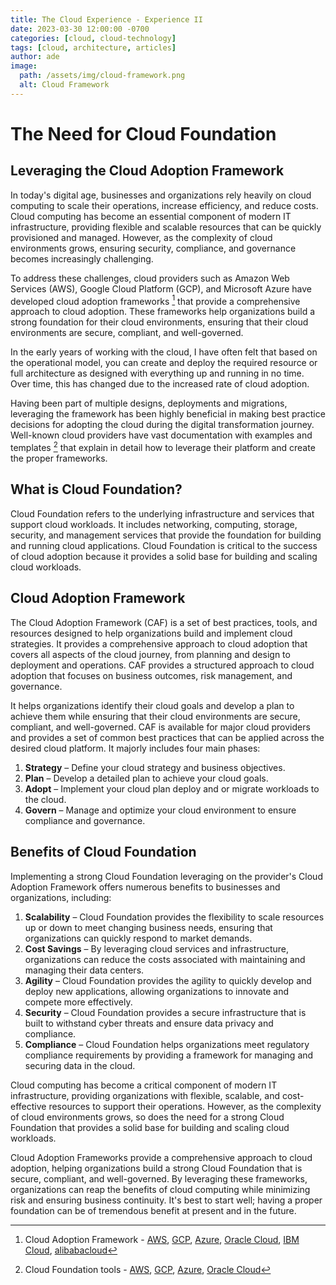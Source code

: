 ```yaml
---
title: The Cloud Experience - Experience II
date: 2023-03-30 12:00:00 -0700
categories: [cloud, cloud-technology]
tags: [cloud, architecture, articles]
author: ade
image:
  path: /assets/img/cloud-framework.png
  alt: Cloud Framework
---
```

# The Need for Cloud Foundation

## Leveraging the Cloud Adoption Framework

In today's digital age, businesses and organizations rely heavily on cloud computing to scale their operations, increase efficiency, and reduce costs. Cloud computing has become an essential component of modern IT infrastructure, providing flexible and scalable resources that can be quickly provisioned and managed. However, as the complexity of cloud environments grows, ensuring security, compliance, and governance becomes increasingly challenging.

To address these challenges, cloud providers such as Amazon Web Services (AWS), Google Cloud Platform (GCP), and Microsoft Azure have developed cloud adoption frameworks [^1] that provide a comprehensive approach to cloud adoption. These frameworks help organizations build a strong foundation for their cloud environments, ensuring that their cloud environments are secure, compliant, and well-governed.

In the early years of working with the cloud, I have often felt that based on the operational model, you can create and deploy the required resource or full architecture as designed with everything up and running in no time. Over time, this has changed due to the increased rate of cloud adoption.

Having been part of multiple designs, deployments and migrations, leveraging the framework has been highly beneficial in making best practice decisions for adopting the cloud during the digital transformation journey. Well-known cloud providers have vast documentation with examples and templates [^2] that explain in detail how to leverage their platform and create the proper frameworks.

## What is Cloud Foundation?

Cloud Foundation refers to the underlying infrastructure and services that support cloud workloads. It includes networking, computing, storage, security, and management services that provide the foundation for building and running cloud applications. Cloud Foundation is critical to the success of cloud adoption because it provides a solid base for building and scaling cloud workloads.

## Cloud Adoption Framework

The Cloud Adoption Framework (CAF) is a set of best practices, tools, and resources designed to help organizations build and implement cloud strategies. It provides a comprehensive approach to cloud adoption that covers all aspects of the cloud journey, from planning and design to deployment and operations.
CAF provides a structured approach to cloud adoption that focuses on business outcomes, risk management, and governance.

It helps organizations identify their cloud goals and develop a plan to achieve them while ensuring that their cloud environments are secure, compliant, and well-governed.
CAF is available for major cloud providers and provides a set of common best practices that can be applied across the desired cloud platform. It majorly includes four main phases:

1. **Strategy** – Define your cloud strategy and business objectives.
2. **Plan** – Develop a detailed plan to achieve your cloud goals.
3. **Adopt** – Implement your cloud plan deploy and or migrate workloads to the cloud.
4. **Govern** – Manage and optimize your cloud environment to ensure compliance and governance.

## Benefits of Cloud Foundation

Implementing a strong Cloud Foundation leveraging on the provider's Cloud Adoption Framework offers numerous benefits to businesses and organizations, including:

1. **Scalability** – Cloud Foundation provides the flexibility to scale resources up or down to meet changing business needs, ensuring that organizations can quickly respond to market demands.
2. **Cost Savings** – By leveraging cloud services and infrastructure, organizations can reduce the costs associated with maintaining and managing their data centers.
3. **Agility** – Cloud Foundation provides the agility to quickly develop and deploy new applications, allowing organizations to innovate and compete more effectively.
4. **Security** – Cloud Foundation provides a secure infrastructure that is built to withstand cyber threats and ensure data privacy and compliance.
5. **Compliance** – Cloud Foundation helps organizations meet regulatory compliance requirements by providing a framework for managing and securing data in the cloud.

Cloud computing has become a critical component of modern IT infrastructure, providing organizations with flexible, scalable, and cost-effective resources to support their operations. However, as the complexity of cloud environments grows, so does the need for a strong Cloud Foundation that provides a solid base for building and scaling cloud workloads.

Cloud Adoption Frameworks provide a comprehensive approach to cloud adoption, helping organizations build a strong Cloud Foundation that is secure, compliant, and well-governed. By leveraging these frameworks, organizations can reap the benefits of cloud computing while minimizing risk and ensuring business continuity.
It's best to start well; having a proper foundation can be of tremendous benefit at present and in the future.

[^1]: Cloud Adoption Framework - [AWS](https://aws.amazon.com/cloud-adoption-framework/), [GCP](https://cloud.google.com/adoption-framework), [Azure](https://learn.microsoft.com/en-us/azure/cloud-adoption-framework/), [Oracle Cloud](https://docs.oracle.com/en-us/iaas/Content/cloud-adoption-framework/home.htm), [IBM Cloud](https://www.ibm.com/cloud/architecture/adoption/dimensions/), [alibabacloud](https://www.alibabacloud.com/architecture/index)
[^2]: Cloud Foundation tools - [AWS](https://aws.amazon.com/solutions/cloud-foundations/), [GCP](https://cloud.google.com/docs/terraform/blueprints/terraform-blueprints), [Azure](https://learn.microsoft.com/en-us/azure/cloud-adoption-framework/resources/tools-templates), [Oracle Cloud](https://docs.oracle.com/en/cloud/foundation/index.html)
